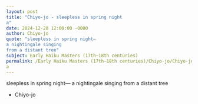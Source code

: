 ```yaml
---
layout: post
title: "Chiyo-jo - sleepless in spring night
a"
date: 2024-12-28 12:00:00 -0000
author: Chiyo-jo
quote: "sleepless in spring night—
a nightingale singing
from a distant tree"
subject: Early Haiku Masters (17th–18th centuries)
permalink: /Early Haiku Masters (17th–18th centuries)/Chiyo-jo/Chiyo-jo - sleepless in spring night
a
---
```


sleepless in spring night—
a nightingale singing
from a distant tree

- Chiyo-jo
